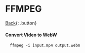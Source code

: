 # FFMPEG

[Back](../index.md){: .button}


#### Convert Video to WebW

```
  ffmpeg -i input.mp4 output.webm
```

